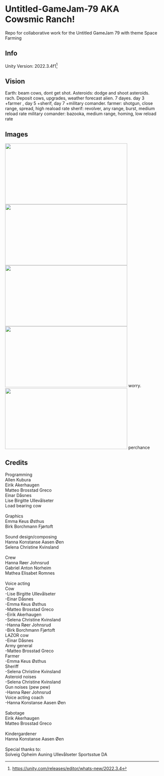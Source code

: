 # Untitled-GameJam-79 AKA Cowsmic Ranch!
Repo for collaborative work for the Untitled GameJam 79 with theme Space Farming


## Info
Unity Version: 2022.3.4f1[^1]



## Vision
Earth: beam cows, dont get shot.
Asteroids: dodge and shoot asteroids.
rach. Deposit cows, upgrades, weather forecast alien.
7 dayes. day 3 +farmer , day 5 +sherif, day 7 +military comander.
farmer: shotgun, close range, spread, high reaload rate
sherif: revolver, any range, burst, medium reload rate
military comander: bazooka, medium range, homing, low reload rate


## Images
<img src="https://github.com/Motmir/Untitled-GameJam-79/assets/107803110/48646ce9-0dca-4c1f-ba11-7b54373efb87" width="400" height="200"> 

<img src="https://github.com/Motmir/Untitled-GameJam-79/assets/33452984/03f0e760-a2f3-43ee-9d44-984cd22c3b42" width="400" height="200">

<img src="https://github.com/Motmir/Untitled-GameJam-79/assets/107803110/30685590-cc10-4dd0-9132-e55f03fcfe4b" width="400" height="200">

<img src="https://github.com/Motmir/Untitled-GameJam-79/assets/33452984/6441e892-5b28-4206-9746-928e96c98ce2" width="400" Height="200">
worry.

<img src="https://github.com/Motmir/Untitled-GameJam-79/assets/33452984/b086a3c9-cab8-4e04-b96f-88f15e6584a8" width="400" Height="200">
perchance


## Credits
Programming</br>
Allen Kubura  
Eirik Akerhaugen  
Matteo Brosstad Greco  
Einar Dåsnes  
Lise Birgitte Ullevålseter  
Load bearing cow  
</br>
Graphics</br>
Emma Keus Østhus  
Birk Borchmann Fjørtoft  
</br>
Sound design/composing</br>
Hanna Konstanse Aasen Øen  
Selena Christine Kvinsland  
</br>
Crew</br>
Hanna Røer Johnsrud  
Gabriel Anton Norheim  
Mathea Elisabet Romnes  
</br>
Voice acting</br>
Cow  
-Lise Birgitte Ullevålseter  
-Einar Dåsnes  
-Emma Keus Østhus  
-Matteo Brosstad Greco  
-Eirik Akerhaugen  
-Selena Christine Kvinsland  
-Hanna Røer Johnsrud  
-Birk Borchmann Fjørtoft  
LAZOR cow  
-Einar Dåsnes  
Army general  
-Matteo Brosstad Greco  
Farmer  
-Emma Keus Østhus  
Sheriff  
-Selena Christine Kvinsland  
Asteroid noises  
-Selena Christine Kvinsland  
Gun noises (pew pew)  
-Hanna Røer Johnsrud  
Voice acting coach  
-Hanna Konstanse Aasen Øen  
</br>
Sabotage</br>
Eirik Akerhaugen  
Matteo Brosstad Greco  
</br>
Kindergardener</br>
Hanna Konstanse Aasen Øen  
</br>
Special thanks to:</br>
Solveig Opheim Auning
Ullevålseter Sportsstue DA



[^1]: https://unity.com/releases/editor/whats-new/2022.3.4


